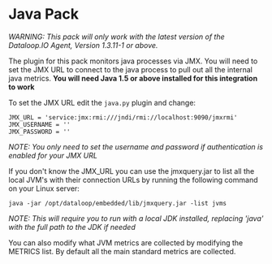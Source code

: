 # Java Pack

*WARNING: This pack will only work with the latest version of the Dataloop.IO Agent, Version 1.3.11-1 or above.*

The plugin for this pack monitors java processes via JMX. You will need to set the JMX
URL to connect to the java process to pull out all the internal java metrics. **You will need
Java 1.5 or above installed for this integration to work**

To set the JMX URL edit the `java.py` plugin and change:

```
JMX_URL = 'service:jmx:rmi:///jndi/rmi://localhost:9090/jmxrmi'
JMX_USERNAME = ''
JMX_PASSWORD = ''
```

*NOTE: You only need to set the username and password if authentication is enabled for your JMX URL*

If you don't know the JMX_URL you can use the jmxquery.jar to list all the local JVM's with their connection
URLs by running the following command on your Linux server:

```
java -jar /opt/dataloop/embedded/lib/jmxquery.jar -list jvms
```

*NOTE: This will require you to run with a local JDK installed, replacing 'java' with the full path to the JDK if needed*

You can also modify what JVM metrics are collected by modifying the METRICS list. By default all the main standard metrics are collected.


